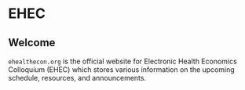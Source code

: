# EHEC

## Welcome

`ehealthecon.org` is the official website for Electronic Health Economics Colloquium (EHEC) which stores various information on the upcoming schedule, resources, and announcements.
